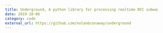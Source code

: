 ```yaml
---
title: Underground, A python library for processing realtime NYC subway data.
date: 2019-10-06
category: code
external_url: https://github.com/nolanbconaway/underground
---
```


